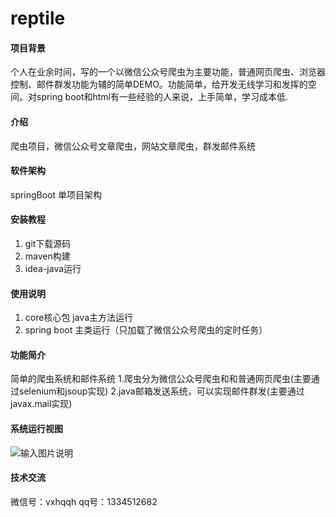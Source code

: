 # reptile

#### 项目背景
个人在业余时间，写的一个以微信公众号爬虫为主要功能，普通网页爬虫、浏览器控制、邮件群发功能为辅的简单DEMO。功能简单，给开发无线学习和发挥的空间。对spring boot和html有一些经验的人来说，上手简单，学习成本低.

#### 介绍
爬虫项目，微信公众号文章爬虫，网站文章爬虫，群发邮件系统

#### 软件架构
springBoot 单项目架构


#### 安装教程

1.  git下载源码
2.  maven构建
3.  idea-java运行

#### 使用说明

1.  core核心包 java主方法运行
2.  spring boot 主类运行（只加载了微信公众号爬虫的定时任务）

#### 功能简介

简单的爬虫系统和邮件系统
1.爬虫分为微信公众号爬虫和和普通网页爬虫(主要通过selenium和jsoup实现)
2.java邮箱发送系统，可以实现邮件群发(主要通过javax.mail实现)

#### 系统运行视图
![输入图片说明](https://images.gitee.com/uploads/images/2020/0612/141019_d5ee2bee_1981977.png "cc9207b96f12b04c52f8279cb918f32.png")
#### 技术交流

微信号：vxhqqh
qq号：1334512682


